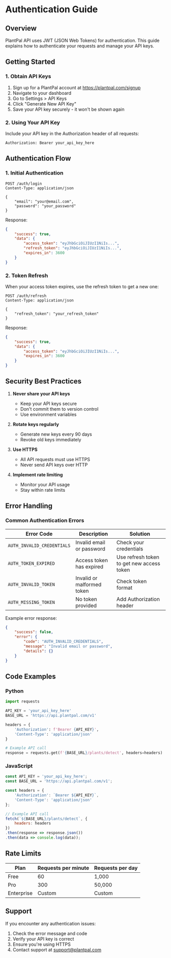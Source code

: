 # Authentication Guide

## Overview
PlantPal API uses JWT (JSON Web Tokens) for authentication. This guide explains how to authenticate your requests and manage your API keys.

## Getting Started

### 1. Obtain API Keys
1. Sign up for a PlantPal account at https://plantpal.com/signup
2. Navigate to your dashboard
3. Go to Settings > API Keys
4. Click "Generate New API Key"
5. Save your API key securely - it won't be shown again

### 2. Using Your API Key
Include your API key in the Authorization header of all requests:

```http
Authorization: Bearer your_api_key_here
```

## Authentication Flow

### 1. Initial Authentication
```http
POST /auth/login
Content-Type: application/json

{
    "email": "your@email.com",
    "password": "your_password"
}
```

Response:
```json
{
    "success": true,
    "data": {
        "access_token": "eyJhbGciOiJIUzI1NiIs...",
        "refresh_token": "eyJhbGciOiJIUzI1NiIs...",
        "expires_in": 3600
    }
}
```

### 2. Token Refresh
When your access token expires, use the refresh token to get a new one:

```http
POST /auth/refresh
Content-Type: application/json

{
    "refresh_token": "your_refresh_token"
}
```

Response:
```json
{
    "success": true,
    "data": {
        "access_token": "eyJhbGciOiJIUzI1NiIs...",
        "expires_in": 3600
    }
}
```

## Security Best Practices

1. **Never share your API keys**
   - Keep your API keys secure
   - Don't commit them to version control
   - Use environment variables

2. **Rotate keys regularly**
   - Generate new keys every 90 days
   - Revoke old keys immediately

3. **Use HTTPS**
   - All API requests must use HTTPS
   - Never send API keys over HTTP

4. **Implement rate limiting**
   - Monitor your API usage
   - Stay within rate limits

## Error Handling

### Common Authentication Errors

| Error Code | Description | Solution |
|------------|-------------|----------|
| `AUTH_INVALID_CREDENTIALS` | Invalid email or password | Check your credentials |
| `AUTH_TOKEN_EXPIRED` | Access token has expired | Use refresh token to get new access token |
| `AUTH_INVALID_TOKEN` | Invalid or malformed token | Check token format |
| `AUTH_MISSING_TOKEN` | No token provided | Add Authorization header |

Example error response:
```json
{
    "success": false,
    "error": {
        "code": "AUTH_INVALID_CREDENTIALS",
        "message": "Invalid email or password",
        "details": {}
    }
}
```

## Code Examples

### Python
```python
import requests

API_KEY = 'your_api_key_here'
BASE_URL = 'https://api.plantpal.com/v1'

headers = {
    'Authorization': f'Bearer {API_KEY}',
    'Content-Type': 'application/json'
}

# Example API call
response = requests.get(f'{BASE_URL}/plants/detect', headers=headers)
```

### JavaScript
```javascript
const API_KEY = 'your_api_key_here';
const BASE_URL = 'https://api.plantpal.com/v1';

const headers = {
    'Authorization': `Bearer ${API_KEY}`,
    'Content-Type': 'application/json'
};

// Example API call
fetch(`${BASE_URL}/plants/detect`, {
    headers: headers
})
.then(response => response.json())
.then(data => console.log(data));
```

## Rate Limits

| Plan | Requests per minute | Requests per day |
|------|-------------------|-----------------|
| Free | 60 | 1,000 |
| Pro | 300 | 50,000 |
| Enterprise | Custom | Custom |

## Support

If you encounter any authentication issues:
1. Check the error message and code
2. Verify your API key is correct
3. Ensure you're using HTTPS
4. Contact support at support@plantpal.com 